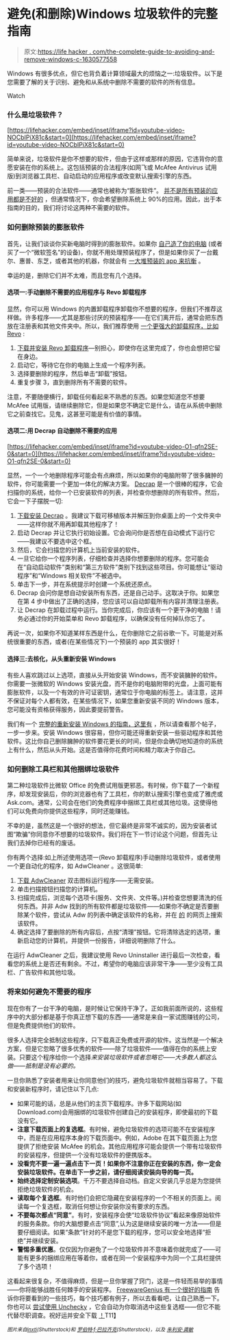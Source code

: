 # 避免(和删除)Windows 垃圾软件的完整指南

> 原文:[https://life hacker . com/the-complete-guide-to-avoiding-and-remove-windows-c-1630577558](https://lifehacker.com/the-complete-guide-to-avoiding-and-removing-windows-c-1630577558)

Windows 有很多优点，但它也背负着计算领域最大的烦恼之一:垃圾软件。以下是您需要了解的关于识别、避免和从系统中删除不需要的软件的所有信息。

Watch

### 什么是垃圾软件？

 [https://lifehacker.com/embed/inset/iframe?id=youtube-video-NOCbIPiX81c&start=0](https://lifehacker.com/embed/inset/iframe?id=youtube-video-NOCbIPiX81c&start=0) 

简单来说，垃圾软件是你不想要的软件，但由于这样或那样的原因，它违背你的意愿安装在你的系统上。这包括预装的合法程序(如网飞或 McAfee Antivirus 试用版)到浏览器工具栏、自动启动的应用程序或改变默认搜索引擎的东西。

前一类——预装的合法软件——通常也被称为“膨胀软件”。 [并不是所有预装的应用都是不好的](https://lifehacker.com/when-bloatware-isnt-crap-give-pre-installed-apps-a-1551285069) ，但通常情况下，你会希望删除系统上 90%的应用。因此，出于本指南的目的，我们将讨论这两种不需要的软件。

### 如何删除预装的膨胀软件

首先，让我们谈谈你买新电脑时得到的膨胀软件。如果你 [自己造了你的电脑](http://lifehacker.com/how-to-build-a-computer-the-complete-guide-5828747) (或者买了一个“微软签名”的设备)，你就不用处理预装程序了，但是如果你买了一台戴尔、惠普、东芝，或者其他的机器，你就会有 [一大堆预装的 app 来抗衡](http://www.itworld.com/consumerization-it/319281/heres-all-crapware-comes-new-windows-8-pcs) 。

幸运的是，删除它们并不太难，而且您有几个选择。

#### 选项一:手动删除不需要的应用程序与 Revo 卸载程序

显然，你可以用 Windows 的内置卸载程序卸载你不想要的程序，但我们不推荐这样做。许多程序——尤其是那些讨厌的预装程序——在它们离开后，通常会把东西放在注册表和其他文件夹中。所以，我们推荐使用 [一个更强大的卸载程序，比如 Revo](http://lifehacker.com/the-best-app-uninstaller-for-windows-5829096) :

1.  [下载并安装 Revo 卸载程序](http://www.revouninstaller.com/revo_uninstaller_free_download.html)—别担心，即使你在这里完成了，你也会想把它留在身边。
2.  启动它，等待它在你的电脑上生成一个程序列表。
3.  选择要删除的程序，然后单击“卸载”按钮。
4.  重复步骤 3，直到删除所有不需要的软件。

注意，不要随便横行，卸载任何看起来不熟悉的东西。如果您知道您不想要 McAfee 试用版，请继续删除它，但是如果您不确定它是什么，请在从系统中删除它之前查找它。见鬼，这甚至可能是有价值的事情。

#### 选项二:用 Decrap 自动删除不需要的应用

 [https://lifehacker.com/embed/inset/iframe?id=youtube-video-O1-qfn2SE-0&start=0](https://lifehacker.com/embed/inset/iframe?id=youtube-video-O1-qfn2SE-0&start=0) 

显然，一个一个地删除程序可能会有点麻烦，所以如果你的电脑附带了很多臃肿的软件，你可能需要一个更加一体化的解决方案。 [Decrap](http://www.decrap.org/) 是一个很棒的程序，它会扫描你的系统，给你一个已安装软件的列表，并检查你想删除的所有软件。然后，它会一下子摆脱一切:

1.  [下载安装 Decrap](http://www.decrap.org/) 。我建议下载可移植版本并解压到你桌面上的一个文件夹中——这样你就不用再卸载其他程序了！
2.  启动 Decrap 并让它执行初始设置。它会询问你是否想在自动模式下运行它——我建议不要选中这个框。
3.  然后，它会扫描您的计算机上当前安装的软件。
4.  一旦它给你一个程序列表，仔细检查并选择你想要删除的程序。您可能会在“自动启动软件”类别和“第三方软件”类别下找到这些项目。你可能想让“驱动程序”和“Windows 相关软件”不被选中。
5.  单击下一步，并在系统提示时创建一个系统还原点。
6.  Decrap 会问你是想自动安装所有东西，还是自己动手。这取决于你。如果您在第 4 步中做出了正确的选择，您应该可以自动卸载所有内容并清理注册表。
7.  让 Decrap 在卸载过程中运行。当你完成后，你应该有一个更干净的电脑！请务必通过你的开始菜单和 Revo 卸载程序，以确保没有任何掉队你忘了。

再说一次，如果你不知道某样东西是什么，在你删除它之前谷歌一下。可能是对系统很重要的东西，或者(在某些情况下)一个预装的 app 其实很好！

#### 选择三:去核化，从头重新安装 Windows

有些人喜欢跳过以上选项，直接从头开始安装 Windows，而不安装臃肿的软件。你需要一张微软的 Windows 安装光盘，而不是你的电脑附带的光盘，上面可能有膨胀软件，以及一个有效的许可证密钥，通常位于你电脑的标签上。请注意，这并不保证对每个人都有效，在某些情况下，如果您重新安装不同的 Windows 版本，您可能没有资格获得服务，因此要提前警告。

我们有一个 [完整的重新安装 Windows 的指南，这里有](https://lifehacker.com/can-i-reinstall-windows-on-my-computer-without-the-bloa-1512345361) ，所以请查看那个帖子，一步一步来。安装 Windows 很容易，但你可能还得重新安装一些驱动程序和其他软件。这比你自己删除臃肿的软件要花更长的时间，但是你会确切地知道你的系统上有什么，然后从头开始。这是否值得你花费时间和精力取决于你自己。

### 如何删除工具栏和其他捆绑垃圾软件

第二种垃圾软件比微软 Office 的免费试用版更邪恶。有时候，你下载了一个新程序，却发现安装后，你的浏览器也有了工具栏，你的默认搜索引擎也变成了雅虎或 Ask.com。通常，公司会在他们的免费程序中捆绑工具栏或其他垃圾。这使得他们可以免费向你提供这些程序，同时还能赚钱。

不幸的是，虽然这是一个很好的想法，但它最终是非常不诚实的，因为安装者试图“欺骗”你同意你不想要的垃圾软件。我们将在下一节讨论这个问题，但首先:让我们去掉你已经有的废话。

你有两个选择:如上所述使用选项一(Revo 卸载程序)手动删除垃圾软件，或者使用一个更自动化的程序，如 AdwCleaner 。这很简单:

1.  [下载 AdwCleaner](https://toolslib.net/downloads/viewdownload/1-adwcleaner/) 双击图标运行程序——无需安装。
2.  单击扫描按钮扫描您的计算机。
3.  扫描完成后，浏览每个选项卡(服务、文件夹、文件等。)并检查您想要清洗的任何东西。并非 Adw 找到的所有软件都是垃圾软件——如果你不确定是否要删除某个软件，尝试从 Adw 的列表中确定该软件的名称，并在 [的](http://www.shouldiremoveit.com/) 的网页上搜索该软件。
4.  确定选择了要删除的所有内容后，点按“清理”按钮。它将清除选定的选项，重新启动您的计算机，并提供一份报告，详细说明删除了什么。

在运行 AdwCleaner 之后，我建议使用 Revo Uninstaller 进行最后一次检查，看看您的系统上是否还有剩余。不过，希望你的电脑应该非常干净——至少没有工具栏、广告软件和其他垃圾。

### 将来如何避免不需要的程序

现在你有了一台干净的电脑，是时候让它保持干净了。正如我前面所说的，这些程序中的大部分都是基于你真正想下载的东西——通常是来自一家试图赚钱的公司，但是免费提供他们的软件。

很多人选择完全抵制这些程序，只下载真正免费或开源的软件。这当然是一个解决方案，但是它忽略了很多优秀的软件——除了垃圾软件——值得在你的系统上安装。只要这个程序给你一个选择*来安装垃圾软件或者忽略它——大多数人都这么做——抵制是没有必要的。*

一旦你熟悉了安装者用来让你同意他们的技巧，避免垃圾软件就相当容易了。下载和安装新程序时，请记住以下几点:

*   如果可能的话，总是从他们的主页下载程序。许多下载网站(如 Download.com)会用捆绑的垃圾软件创建自己的安装程序，即使最初的下载没有它。
*   **注意下载页面上的复选框**。有时候，避免垃圾软件的选项可能不在安装程序中，而是在应用程序本身的下载页面中。例如，Adobe 在其下载页面上为您提供了拒绝安装 McAfee 的机会。其他应用程序可能会提供一个带有垃圾软件的安装程序，但提供一个没有垃圾软件的便携版本。
*   **没看完不要一遍一遍点击下一页！如果你不注意你正在安装的东西，你一定会安装垃圾软件。在单击下一步之前，请仔细阅读安装向导的每一页。**
*   **始终选择定制安装选项**。千万不要选择自动档。自定义安装几乎总是为您提供拒绝垃圾软件的机会。
*   **读取每个复选框**。有时他们会把它隐藏在安装程序的一个不相关的页面上。阅读每一个复选框，取消任何想让你安装你没有要求的东西。
*   **不要每次都点“同意”**。有时，安装程序会使“垃圾软件协议”看起来像原始软件的服务条款。你的大脑想要点击“同意”,认为这是继续安装的唯一方法——但是要仔细阅读。如果“条款”针对的不是您下载的程序，您可以安全地选择“拒绝”并继续安装。
*   **警惕多重优惠**。仅仅因为你避免了一个垃圾软件并不意味着你就完成了——可能有更多的捆绑应用在等着你，或者在同一个安装程序中为同一个工具栏提供了多个选项！

这看起来很复杂，不值得麻烦，但是一旦你掌握了窍门，这是一件轻而易举的事情——你将能够战胜任何棘手的安装程序。 [FreewareGenius 有一个很好的指南](http://www.freewaregenius.com/how-to-install-freeware-cleanly-a-catalog-of-the-most-dubious-crapware-installation-methods/) 告诉你将要看到的一些技巧，每个技巧都有例子，所以去看看吧，让自己熟悉一下。你也可以 [尝试使用 Unchecky](https://lifehacker.com/unchecky-ensures-you-never-accidentally-install-bundlew-1472527960) ，它会自动为你取消选中这些复选框——但它不能代替尽职调查。祝好运并安全下载 [！](http://lifehacker.com/learn-the-most-common-hidden-crapware-tricks-to-keep-5954301)T11】

<small>*图片来自*</small>[<small>*inxti*</small>](http://www.shutterstock.com/pic.mhtml?id=180624848&src=id)<small>*(Shutterstock)和*</small> [<small>*罗伯特·f·巴拉齐克*</small>](http://www.shutterstock.com/pic.mhtml?id=1910501&src=id)<small>*(Shutterstock)，以及*</small> [*<small>朱利安·龚敏</small>*](http://www.flickr.com/photos/bfishadow/4076103263/)